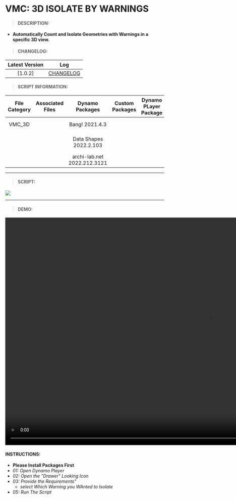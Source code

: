 # VMC: 3D ISOLATE BY WARNINGS

> #### DESCRIPTION: 
- **Automatically Count and Isolate Geometries with Warnings in a specific 3D view.**

> #### CHANGELOG:

| Latest Version | Log |
| :-------: | :----: | 
|[1.0.2] | [CHANGELOG](/_scripts/_project/263_VMC/3D/changelog/VMC_3D_IsolateByWarnings.md) |

> #### SCRIPT INFORMATION: 

| File Category| Associated Files | Dynamo Packages | Custom Packages | Dynamo PLayer Package | Revit Version | Author | Modified By | File Name & Location |
| :-------: | :----: | :---: | :---: | :---: | :---: | :---: | :--: | :--:
| VMC_3D  |  | Bang! 2021.4.3| | | Revit 2021 | Melvin Tuliao | Cathrine Macabuhay | VMC_3D_IsolateByWarnings
|           |  | Data Shapes 2022.2.103| | | | | | (https://bimcapcom.sharepoint.com/:f:/s/BCP-Main/EurYKzItUkBGhEHOcDnsEuYBvIBIDGiF4otKlV4Qz_u62g?e=Uwxeo4)               
|           |  | archi-lab.net 2022.212.3121|                 

----------------------------------------------------------------
> #### SCRIPT: 
<img src="./_scripts/_project/263_VMC/3D/images/VMC_3D_IsolateByWarnings.png">

------------------------------------------------------------------
> #### **DEMO**: 

<video width="1280" height="720" controls>
 <source src="./_scripts/_project/263_VMC/3D/demo/VMC_3D_IsolateByWarnings.mp4" type="video/mp4">
</video>

#### INSTRUCTIONS: 
- **Please Install Packages First**
- *01: Open Dynamo Player*
- *02: Open the "Drawer" Looking Icon*
- *03: Provide the Requirements"*
    - *select Which Warning you WAnted to Isolate*
- *05: Run The Script*